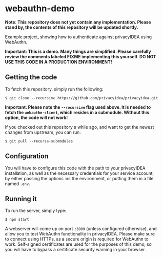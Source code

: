 # webauthn-demo

**Note: This repository does not yet contain any implementation. Please stand
by, the contents of this repository will be updated shortly.**

Example project, showing how to authenticate against privacyIDEA using WebAuthn.

**Important: This is a demo. Many things are simplified. Please carefully review the comments labeled FIXME
implementing this yourself. DO NOT USE THIS CODE IN A PRODUCTION ENVIRONMENT!**

## Getting the code

To fetch this repository, simply run the following:

```
$ git clone --recursive https://github.com/privacyidea/privacyidea.git
```

**Important: Please note the `--recursive` flag used above. It is needed to fetch the `webauthn-client`, which resides
in a submodule. Without this option, the code will not work!**

If you checked out this repository a while ago, and want to get the newest changes from upstream, you can run:

```
$ git pull --recurse-submodules
```

## Configuration

You will have to configure this code with the path to your privacyIDEA installation, as well as the necessary
credentials for your service account, by either passing the options ins the environment, or putting them in a file
named `.env`.

## Running it

To run the server, simply type:

```
$ npm start
```

A webserver will come up on port `:3000` (unless configured otherwise), and allow you to test WebAuthn functionality in
privacyIDEA. Please make sure to connect using HTTPs, as a secure origin is required for WebAuthn to work. Self-signed
certificates are used for the purposes of this demo, so you will have to bypass a certificate security warning in your
browser.

